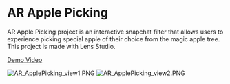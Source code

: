 # AR Apple Picking #
AR Apple Picking project is an interactive snapchat filter 
that allows users to experience picking special apple of their choice 
from the magic apple tree. This project is made with Lens Studio.

[Demo Video](https://youtu.be/pp0YpnUK9SA)


![AR_ApplePicking_view1.PNG](AR_ApplePicking_view1.PNG)
![AR_ApplePicking_view2.PNG](AR_ApplePicking_view2.PNG)
